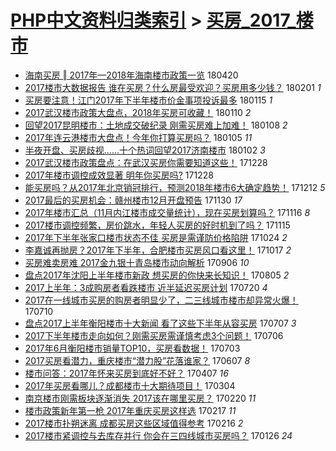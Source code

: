 [PHP中文资料归类索引](../README.md) > [买房_2017_楼市](买房_2017_楼市.md)
====
- [海南买房 ‖ 2017年—2018年海南楼市政策一览](http://jkwz.applinzi.com/ittc/7094082987241243664.html#%E6%B5%B7%E5%8D%97%E4%B9%B0%E6%88%BF+%E2%80%96+2017%E5%B9%B4%E2%80%942018%E5%B9%B4%E6%B5%B7%E5%8D%97%E6%A5%BC%E5%B8%82%E6%94%BF%E7%AD%96%E4%B8%80%E8%A7%88) 180420  
- [2017楼市大数据报告 谁在买房？什么房最受欢迎？买房用多少钱？](http://jkwz.applinzi.com/ittc/7065068238063272977.html#2017%E6%A5%BC%E5%B8%82%E5%A4%A7%E6%95%B0%E6%8D%AE%E6%8A%A5%E5%91%8A+%E8%B0%81%E5%9C%A8%E4%B9%B0%E6%88%BF%EF%BC%9F%E4%BB%80%E4%B9%88%E6%88%BF%E6%9C%80%E5%8F%97%E6%AC%A2%E8%BF%8E%EF%BC%9F%E4%B9%B0%E6%88%BF%E7%94%A8%E5%A4%9A%E5%B0%91%E9%92%B1%EF%BC%9F) 180201 *1* 
- [买房要注意！江门2017年下半年楼市价金事项投诉最多](http://jkwz.applinzi.com/ittc/7058882779578631185.html#%E4%B9%B0%E6%88%BF%E8%A6%81%E6%B3%A8%E6%84%8F%EF%BC%81%E6%B1%9F%E9%97%A82017%E5%B9%B4%E4%B8%8B%E5%8D%8A%E5%B9%B4%E6%A5%BC%E5%B8%82%E4%BB%B7%E9%87%91%E4%BA%8B%E9%A1%B9%E6%8A%95%E8%AF%89%E6%9C%80%E5%A4%9A) 180115 *1* 
- [2017武汉楼市政策大盘点，2018年买房可收藏！](http://jkwz.applinzi.com/ittc/7056865844166919174.html#2017%E6%AD%A6%E6%B1%89%E6%A5%BC%E5%B8%82%E6%94%BF%E7%AD%96%E5%A4%A7%E7%9B%98%E7%82%B9%EF%BC%8C2018%E5%B9%B4%E4%B9%B0%E6%88%BF%E5%8F%AF%E6%94%B6%E8%97%8F%EF%BC%81) 180110 *2* 
- [回望2017昆明楼市：土地成交破纪录 刚需买房难上加难！](http://jkwz.applinzi.com/ittc/7056255037527819270.html#%E5%9B%9E%E6%9C%9B2017%E6%98%86%E6%98%8E%E6%A5%BC%E5%B8%82%EF%BC%9A%E5%9C%9F%E5%9C%B0%E6%88%90%E4%BA%A4%E7%A0%B4%E7%BA%AA%E5%BD%95+%E5%88%9A%E9%9C%80%E4%B9%B0%E6%88%BF%E9%9A%BE%E4%B8%8A%E5%8A%A0%E9%9A%BE%EF%BC%81) 180108 *2* 
- [2017年连云港楼市大盘点！今年你打算买房吗？](http://jkwz.applinzi.com/ittc/7055153131858428945.html#2017%E5%B9%B4%E8%BF%9E%E4%BA%91%E6%B8%AF%E6%A5%BC%E5%B8%82%E5%A4%A7%E7%9B%98%E7%82%B9%EF%BC%81%E4%BB%8A%E5%B9%B4%E4%BD%A0%E6%89%93%E7%AE%97%E4%B9%B0%E6%88%BF%E5%90%97%EF%BC%9F) 180105 *11* 
- [半夜开盘、买房歧视……十个热词回望2017济南楼市](http://jkwz.applinzi.com/ittc/7053989159977354251.html#%E5%8D%8A%E5%A4%9C%E5%BC%80%E7%9B%98%E3%80%81%E4%B9%B0%E6%88%BF%E6%AD%A7%E8%A7%86%E2%80%A6%E2%80%A6%E5%8D%81%E4%B8%AA%E7%83%AD%E8%AF%8D%E5%9B%9E%E6%9C%9B2017%E6%B5%8E%E5%8D%97%E6%A5%BC%E5%B8%82) 180102 *3* 
- [2017武汉楼市政策盘点：在武汉买房你需要知道这些！](http://jkwz.applinzi.com/ittc/7052138666812507152.html#2017%E6%AD%A6%E6%B1%89%E6%A5%BC%E5%B8%82%E6%94%BF%E7%AD%96%E7%9B%98%E7%82%B9%EF%BC%9A%E5%9C%A8%E6%AD%A6%E6%B1%89%E4%B9%B0%E6%88%BF%E4%BD%A0%E9%9C%80%E8%A6%81%E7%9F%A5%E9%81%93%E8%BF%99%E4%BA%9B%EF%BC%81) 171228  
- [2017年楼市调控成效显著 明年你买房吗?](http://jkwz.applinzi.com/ittc/7052096626967970833.html#2017%E5%B9%B4%E6%A5%BC%E5%B8%82%E8%B0%83%E6%8E%A7%E6%88%90%E6%95%88%E6%98%BE%E8%91%97+%E6%98%8E%E5%B9%B4%E4%BD%A0%E4%B9%B0%E6%88%BF%E5%90%97%3F) 171228  
- [能买房吗？从2017年北京销冠排行，预测2018年楼市6大确定趋势！](http://jkwz.applinzi.com/ittc/7046164802483782673.html#%E8%83%BD%E4%B9%B0%E6%88%BF%E5%90%97%EF%BC%9F%E4%BB%8E2017%E5%B9%B4%E5%8C%97%E4%BA%AC%E9%94%80%E5%86%A0%E6%8E%92%E8%A1%8C%EF%BC%8C%E9%A2%84%E6%B5%8B2018%E5%B9%B4%E6%A5%BC%E5%B8%826%E5%A4%A7%E7%A1%AE%E5%AE%9A%E8%B6%8B%E5%8A%BF%EF%BC%81) 171212 *5* 
- [2017最后的买房机会：赣州楼市12月开盘预告](http://jkwz.applinzi.com/ittc/7041766153418966033.html#2017%E6%9C%80%E5%90%8E%E7%9A%84%E4%B9%B0%E6%88%BF%E6%9C%BA%E4%BC%9A%EF%BC%9A%E8%B5%A3%E5%B7%9E%E6%A5%BC%E5%B8%8212%E6%9C%88%E5%BC%80%E7%9B%98%E9%A2%84%E5%91%8A) 171130 *17* 
- [2017年楼市汇总（11月内江楼市成交量统计），现在买房划算吗？](http://jkwz.applinzi.com/ittc/7036457605185143824.html#2017%E5%B9%B4%E6%A5%BC%E5%B8%82%E6%B1%87%E6%80%BB%EF%BC%8811%E6%9C%88%E5%86%85%E6%B1%9F%E6%A5%BC%E5%B8%82%E6%88%90%E4%BA%A4%E9%87%8F%E7%BB%9F%E8%AE%A1%EF%BC%89%EF%BC%8C%E7%8E%B0%E5%9C%A8%E4%B9%B0%E6%88%BF%E5%88%92%E7%AE%97%E5%90%97%EF%BC%9F) 171116 *8* 
- [2017楼市调控频繁，房价跳水，年轻人买房的好时机到了吗？](http://jkwz.applinzi.com/ittc/7036118870933390352.html#2017%E6%A5%BC%E5%B8%82%E8%B0%83%E6%8E%A7%E9%A2%91%E7%B9%81%EF%BC%8C%E6%88%BF%E4%BB%B7%E8%B7%B3%E6%B0%B4%EF%BC%8C%E5%B9%B4%E8%BD%BB%E4%BA%BA%E4%B9%B0%E6%88%BF%E7%9A%84%E5%A5%BD%E6%97%B6%E6%9C%BA%E5%88%B0%E4%BA%86%E5%90%97%EF%BC%9F) 171115  
- [2017年下半年张家口楼市状态不佳 买房是需谨防价格陷阱](http://jkwz.applinzi.com/ittc/7027943166408393744.html#2017%E5%B9%B4%E4%B8%8B%E5%8D%8A%E5%B9%B4%E5%BC%A0%E5%AE%B6%E5%8F%A3%E6%A5%BC%E5%B8%82%E7%8A%B6%E6%80%81%E4%B8%8D%E4%BD%B3+%E4%B9%B0%E6%88%BF%E6%98%AF%E9%9C%80%E8%B0%A8%E9%98%B2%E4%BB%B7%E6%A0%BC%E9%99%B7%E9%98%B1) 171024 *2* 
- [李嘉诚再抛房？2017年下半年，合肥楼市买房风口看这里！](http://jkwz.applinzi.com/ittc/7025544698591183889.html#%E6%9D%8E%E5%98%89%E8%AF%9A%E5%86%8D%E6%8A%9B%E6%88%BF%EF%BC%9F2017%E5%B9%B4%E4%B8%8B%E5%8D%8A%E5%B9%B4%EF%BC%8C%E5%90%88%E8%82%A5%E6%A5%BC%E5%B8%82%E4%B9%B0%E6%88%BF%E9%A3%8E%E5%8F%A3%E7%9C%8B%E8%BF%99%E9%87%8C%EF%BC%81) 171017 *2* 
- [买房难卖房难 2017金九银十青岛楼市动向解析](http://jkwz.applinzi.com/ittc/7009976013440943121.html#%E4%B9%B0%E6%88%BF%E9%9A%BE%E5%8D%96%E6%88%BF%E9%9A%BE+2017%E9%87%91%E4%B9%9D%E9%93%B6%E5%8D%81%E9%9D%92%E5%B2%9B%E6%A5%BC%E5%B8%82%E5%8A%A8%E5%90%91%E8%A7%A3%E6%9E%90) 170906 *10* 
- [盘点2017年沈阳上半年楼市新政 想买房的你快来长知识！](http://jkwz.applinzi.com/ittc/6998262184621376528.html#%E7%9B%98%E7%82%B92017%E5%B9%B4%E6%B2%88%E9%98%B3%E4%B8%8A%E5%8D%8A%E5%B9%B4%E6%A5%BC%E5%B8%82%E6%96%B0%E6%94%BF+%E6%83%B3%E4%B9%B0%E6%88%BF%E7%9A%84%E4%BD%A0%E5%BF%AB%E6%9D%A5%E9%95%BF%E7%9F%A5%E8%AF%86%EF%BC%81) 170805 *2* 
- [2017上半年：3成购房者看跌楼市 近半延迟买房计划](http://jkwz.applinzi.com/ittc/6992164644037592080.html#2017%E4%B8%8A%E5%8D%8A%E5%B9%B4%EF%BC%9A3%E6%88%90%E8%B4%AD%E6%88%BF%E8%80%85%E7%9C%8B%E8%B7%8C%E6%A5%BC%E5%B8%82+%E8%BF%91%E5%8D%8A%E5%BB%B6%E8%BF%9F%E4%B9%B0%E6%88%BF%E8%AE%A1%E5%88%92) 170720 *4* 
- [2017在一线城市买房的购房者明显少了，二三线城市楼市却异常火爆！](http://jkwz.applinzi.com/ittc/6988622015513494532.html#2017%E5%9C%A8%E4%B8%80%E7%BA%BF%E5%9F%8E%E5%B8%82%E4%B9%B0%E6%88%BF%E7%9A%84%E8%B4%AD%E6%88%BF%E8%80%85%E6%98%8E%E6%98%BE%E5%B0%91%E4%BA%86%EF%BC%8C%E4%BA%8C%E4%B8%89%E7%BA%BF%E5%9F%8E%E5%B8%82%E6%A5%BC%E5%B8%82%E5%8D%B4%E5%BC%82%E5%B8%B8%E7%81%AB%E7%88%86%EF%BC%81) 170710  
- [盘点2017上半年衡阳楼市十大新闻 看了这些下半年从容买房](http://jkwz.applinzi.com/ittc/6987375835919942660.html#%E7%9B%98%E7%82%B92017%E4%B8%8A%E5%8D%8A%E5%B9%B4%E8%A1%A1%E9%98%B3%E6%A5%BC%E5%B8%82%E5%8D%81%E5%A4%A7%E6%96%B0%E9%97%BB+%E7%9C%8B%E4%BA%86%E8%BF%99%E4%BA%9B%E4%B8%8B%E5%8D%8A%E5%B9%B4%E4%BB%8E%E5%AE%B9%E4%B9%B0%E6%88%BF) 170707 *3* 
- [2017下半年楼市走向如何？刚需买房需谨慎考虑3个问题！](http://jkwz.applinzi.com/ittc/6987120589687751696.html#2017%E4%B8%8B%E5%8D%8A%E5%B9%B4%E6%A5%BC%E5%B8%82%E8%B5%B0%E5%90%91%E5%A6%82%E4%BD%95%EF%BC%9F%E5%88%9A%E9%9C%80%E4%B9%B0%E6%88%BF%E9%9C%80%E8%B0%A8%E6%85%8E%E8%80%83%E8%99%913%E4%B8%AA%E9%97%AE%E9%A2%98%EF%BC%81) 170706  
- [2017年6月衡阳楼市销量TOP10，买房看数据！](http://jkwz.applinzi.com/ittc/6986128809467053060.html#2017%E5%B9%B46%E6%9C%88%E8%A1%A1%E9%98%B3%E6%A5%BC%E5%B8%82%E9%94%80%E9%87%8FTOP10%EF%BC%8C%E4%B9%B0%E6%88%BF%E7%9C%8B%E6%95%B0%E6%8D%AE%EF%BC%81) 170703  
- [2017买房看潜力，重庆楼市“潜力股”花落谁家？](http://jkwz.applinzi.com/ittc/6976450801726653444.html#2017%E4%B9%B0%E6%88%BF%E7%9C%8B%E6%BD%9C%E5%8A%9B%EF%BC%8C%E9%87%8D%E5%BA%86%E6%A5%BC%E5%B8%82%E2%80%9C%E6%BD%9C%E5%8A%9B%E8%82%A1%E2%80%9D%E8%8A%B1%E8%90%BD%E8%B0%81%E5%AE%B6%EF%BC%9F) 170607 *8* 
- [楼市问答：2017年怀来买房到底好不好？](http://jkwz.applinzi.com/ittc/6953842782056743941.html#%E6%A5%BC%E5%B8%82%E9%97%AE%E7%AD%94%EF%BC%9A2017%E5%B9%B4%E6%80%80%E6%9D%A5%E4%B9%B0%E6%88%BF%E5%88%B0%E5%BA%95%E5%A5%BD%E4%B8%8D%E5%A5%BD%EF%BC%9F) 170407 *16* 
- [2017年买房看哪儿？成都楼市十大期待项目！](http://jkwz.applinzi.com/ittc/6941234972525593605.html#2017%E5%B9%B4%E4%B9%B0%E6%88%BF%E7%9C%8B%E5%93%AA%E5%84%BF%EF%BC%9F%E6%88%90%E9%83%BD%E6%A5%BC%E5%B8%82%E5%8D%81%E5%A4%A7%E6%9C%9F%E5%BE%85%E9%A1%B9%E7%9B%AE%EF%BC%81) 170304  
- [南京楼市刚需板块逐渐消失 2017该在哪里买房？](http://jkwz.applinzi.com/ittc/6936776867272197124.html#%E5%8D%97%E4%BA%AC%E6%A5%BC%E5%B8%82%E5%88%9A%E9%9C%80%E6%9D%BF%E5%9D%97%E9%80%90%E6%B8%90%E6%B6%88%E5%A4%B1+2017%E8%AF%A5%E5%9C%A8%E5%93%AA%E9%87%8C%E4%B9%B0%E6%88%BF%EF%BC%9F) 170220 *11* 
- [楼市政策新年第一枪 2017年重庆买房这样选](http://jkwz.applinzi.com/ittc/6935625757765403653.html#%E6%A5%BC%E5%B8%82%E6%94%BF%E7%AD%96%E6%96%B0%E5%B9%B4%E7%AC%AC%E4%B8%80%E6%9E%AA+2017%E5%B9%B4%E9%87%8D%E5%BA%86%E4%B9%B0%E6%88%BF%E8%BF%99%E6%A0%B7%E9%80%89) 170217 *11* 
- [2017楼市扑朔迷离 成都买房这些区域值得参考](http://jkwz.applinzi.com/ittc/6935219501661684740.html#2017%E6%A5%BC%E5%B8%82%E6%89%91%E6%9C%94%E8%BF%B7%E7%A6%BB+%E6%88%90%E9%83%BD%E4%B9%B0%E6%88%BF%E8%BF%99%E4%BA%9B%E5%8C%BA%E5%9F%9F%E5%80%BC%E5%BE%97%E5%8F%82%E8%80%83) 170216 *2* 
- [2017楼市紧调控与去库存并行 你会在三四线城市买房吗？](http://jkwz.applinzi.com/ittc/6927459373973767172.html#2017%E6%A5%BC%E5%B8%82%E7%B4%A7%E8%B0%83%E6%8E%A7%E4%B8%8E%E5%8E%BB%E5%BA%93%E5%AD%98%E5%B9%B6%E8%A1%8C+%E4%BD%A0%E4%BC%9A%E5%9C%A8%E4%B8%89%E5%9B%9B%E7%BA%BF%E5%9F%8E%E5%B8%82%E4%B9%B0%E6%88%BF%E5%90%97%EF%BC%9F) 170126 *24* 
